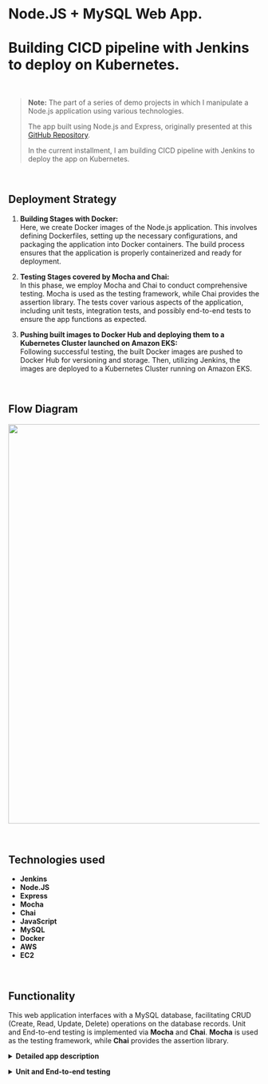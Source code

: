 # Node.JS + MySQL Web App.<br><br>Building CICD pipeline with Jenkins to deploy on Kubernetes.

<br>

> **Note:** The part of a series of demo projects in which I manipulate a Node.js application using various technologies.<br>
>
> The app built using Node.js and Express, originally presented at this [GitHub Repository](https://github.com/otam-mato/nodejs_mysql_web_app_terraform.git).
>
> In the current installment, I am building CICD pipeline with Jenkins to deploy the app on Kubernetes.
<br>

## Deployment Strategy

1. **Building Stages with Docker:** <br> 
   Here, we create Docker images of the Node.js application. This involves defining Dockerfiles, setting up the necessary configurations, and packaging the application into Docker containers. The build process ensures that the application is properly containerized and ready for deployment.

2. **Testing Stages covered by Mocha and Chai:** <br>
   In this phase, we employ Mocha and Chai to conduct comprehensive testing. Mocha is used as the testing framework, while Chai provides the assertion library. The tests cover various aspects of the application, including unit tests, integration tests, and possibly end-to-end tests to ensure the app functions as expected.

3. **Pushing built images to Docker Hub and deploying them to a Kubernetes Cluster launched on Amazon EKS:** <br>
   Following successful testing, the built Docker images are pushed to Docker Hub for versioning and storage. Then, utilizing Jenkins, the images are deployed to a Kubernetes Cluster running on Amazon EKS. 
<br>

## Flow Diagram

<p align="center">
  <img src="https://github.com/otam-mato/nodejs_mysql_web_app_prometheus_grafana_ansible/assets/113034133/6a0e37d0-e467-4e22-99e8-8afcb9db98f1" width="800px"/>
</p>

<br>

## Technologies used
- **Jenkins**
- **Node.JS**
- **Express**
- **Mocha**
- **Chai**
- **JavaScript**
- **MySQL**
- **Docker**
- **AWS**
- **EC2**
  
<br>

## Functionality

This web application interfaces with a MySQL database, facilitating CRUD (Create, Read, Update, Delete) operations on the database records. Unit and End-to-end testing is implemented via **Mocha** and **Chai**. **Mocha** is used as the testing framework, while **Chai** provides the assertion library.

**<details markdown=1><summary markdown="span">Detailed app description</summary>**

## Summary

The app sets up a web server for a supplier management system. It allows viewing, adding, updating, and deleting suppliers. 

#### **Dependencies and Modules**:
   - **express**: The framework that allows us to set up and run a web server.
   - **body-parser**: A tool that lets the server read and understand data sent in requests.
   - **cors**: Ensures the server can communicate with different web addresses or domains.
   - **mustache-express**: A template engine, letting the server display dynamic web pages using the Mustache format.
   - **serve-favicon**: Provides the small icon seen on browser tabs for the website.
   - **Custom Modules**: 
     - `supplier.controller`: Handles the logic for managing suppliers like fetching, adding, or updating their details.
     - `config.js`: Keeps the server's settings for connectind to the MySQL database.

#### **Configuration**:
   - The server starts on a port taken from a setting (like an environment variable) or uses `3000` as a default.

#### **Middleware**:
   - It's equipped to understand data in JSON format or when it's URL-encoded.
   - It can chat with web pages hosted elsewhere, thanks to CORS.
   - Mustache is the chosen format for web pages, with templates stored in a folder named `views`.
   - There's a public storage (`public`) for things like images or stylesheets, accessible by anyone visiting the site.
   - The site's tiny browser tab icon is fetched using `serve-favicon`.

#### **Routes (Webpage Endpoints)**:
   - **Home**: `GET /`: Serves the home page.
   - **Supplier Operations**: 
     - `GET /suppliers/`: Fetches and displays all suppliers.
     - `GET /supplier-add`: Serves a page to add a new supplier.
     - `POST /supplier-add`: Receives data to add a new supplier.
     - `GET /supplier-update/:id`: Serves a page to update details of a supplier using its ID.
     - `POST /supplier-update`: Receives updated data of a supplier.
     - `POST /supplier-remove/:id`: Removes a supplier using its ID.

#### **Starting Up**:
   - The server comes to life, starts listening for visits, and announces its awakening with a log message.

</details>

**<details markdown=1><summary markdown="span">Unit and End-to-end testing</summary>**

Test stages involve the following test cases:

   1. **Test the NodeJS app:**
   <br><br>
   **Mocha** test script for testing the application running on port 3000. It uses the **Chai** assertion library and the Chai HTTP plugin for making HTTP requests and asserting the response.
   <br><br>
   This test case ensures that when an HTTP GET request is made to 'http://localhost:3000/', the response has a status code of 200 and there are no errors. If any of the assertions fail, the test case will be marked as failed.
   
   ```js
   const chai = require('chai');
   const chaiHttp = require('chai-http');
   
   const expect = chai.expect;
   chai.use(chaiHttp);
   
   describe('App', function() {
     it('should be running on port 3000', function(done) {
       chai
         .request('http://localhost:3000')
         .get('/')
         .end(function(err, res) {
           expect(err).to.be.null;
           expect(res).to.have.status(200);
           done();
       });
     });
   });
   ```
   
   2. **Test MySQL database to send a request from within the NodeJS app**
   
   ```js
   const chai = require('chai');
   const chaiHttp = require('chai-http');
   
   const expect = chai.expect;
   chai.use(chaiHttp);
   
   describe('App', function() {
     it('should return all entries in the database as JSON', function(done) {
       chai
         .request('http://localhost:3000')
         .get('/entries')
         .end(function(err, res) {
           expect(err).to.be.null;
           expect(res).to.have.status(200);
           expect(res).to.be.json;
           done();
         });
      });
   
     it('should return the response is an array', function(done) {
       chai
         .request('http://localhost:3000')
         .get('/entries')
         .end(function(err, res) {
           expect(res.body).to.be.an('array'); // Ensure the response is an array
           done();
         });
      });
   
      it('ensure the response array is not empty', function(done) {
       chai
         .request('http://localhost:3000')
         .get('/entries')
         .end(function(err, res) {
           expect(res.body.length).to.be.greaterThan(0); // Ensure the response array is not empty
           done();
         });
      });
   
      it('returned object contains the necessary properties: "id" (and it is the number)', function(done) {
       chai
         .request('http://localhost:3000')
         .get('/entries')
         .end(function(err, res) {
           const supplier = res.body[0]; // Assuming the response contains an array of supplier objects
           expect(supplier).to.have.property('id');
           expect(supplier.id).to.be.a('number');
           done();
         });
      });
   });
   ```
   
   Mocha test cases for testing an API that returns id's of entries from a database. The tests as well use Chai assertions and the Chai HTTP plugin for making HTTP requests and asserting the response.
   
   These test cases verify various aspects of the API's response, including the status code, response format, array structure, non-empty response, and the presence and data types of specific properties in the response objects.
   
   - The first test case is named 'should return all entries in the database as JSON'. It sends an HTTP GET request to 'http://localhost:3000/entries' and asserts that the response has a status code of 200 and is in JSON format.
   
   - The second test case is named 'should return the response is an array'. It sends an HTTP GET request to 'http://localhost:3000/entries' and asserts that the response body is an array.
   
   - The third test case is named 'ensure the response array is not empty'. It sends an HTTP GET request to 'http://localhost:3000/entries' and asserts that the response array has a length greater than 0.
   
   - The fourth test case is named 'returned object contains the necessary properties: "id" (and it is the number)'. It sends an HTTP GET request to 'http://localhost:3000/entries', assumes the response contains an array of objects, and asserts that the first object in the array has the propertiy 'id'. It further asserts that the 'id' property is a number.
   
   To test the MySQL database connection from within the NodeJS app we add one more endpoint `/entries' in index.js file:
   
   <img width="700" alt="Screenshot 2023-07-05 at 20 33 36" src="https://github.com/otammato/Jenkins_pipeliline_build_deploy_nodejs_kubernetes/assets/104728608/4455d9b7-283b-49a6-a73d-5044ead6cff2">
   
   The call to this endpoint just returns the array of suppliers 'id'
   
   <img width="700" alt="Screenshot 2023-07-05 at 20 48 45" src="https://github.com/otammato/Jenkins_pipeliline_build_deploy_nodejs_kubernetes/assets/104728608/a1d0bf74-ce03-4a6a-aaf1-7afa3428a432">
   
   <br>
   <br>

</details>
